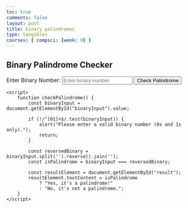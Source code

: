 ```yaml
---
toc: true
comments: false
layout: post
title: binary palindromes
type: tangibles
courses: { compsci: {week: 0} }
---
```


<html lang="en">
<head>
    <meta charset="UTF-8">
    <meta name="viewport" content="width=device-width, initial-scale=1.0">
    <title>Binary Palindrome Checker</title>
</head>
<body>
    <h2>Binary Palindrome Checker</h2>
    <label for="binaryInput">Enter Binary Number:</label>
    <input type="text" id="binaryInput" placeholder="Enter binary number">
    <button onclick="checkPalindrome()">Check Palindrome</button>
    <p id="result"></p>

    <script>
        function checkPalindrome() {
            const binaryInput = document.getElementById("binaryInput").value;

            if (!/^[01]+$/.test(binaryInput)) {
                alert("Please enter a valid binary number (0s and 1s only).");
                return;
            }

            const reversedBinary = binaryInput.split('').reverse().join('');
            const isPalindrome = binaryInput === reversedBinary;

            const resultElement = document.getElementById("result");
            resultElement.textContent = isPalindrome
                ? "Yes, it's a palindrome!"
                : "No, it's not a palindrome.";
        }
    </script>
</body>
</html>
